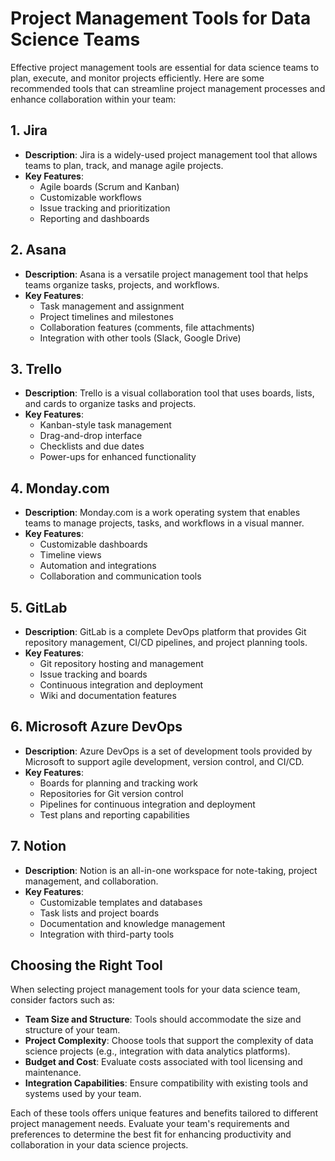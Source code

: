 # Project Management Tools for Data Science Teams

Effective project management tools are essential for data science teams to plan, execute, and monitor projects efficiently. Here are some recommended tools that can streamline project management processes and enhance collaboration within your team:

## 1. **Jira**

- **Description**: Jira is a widely-used project management tool that allows teams to plan, track, and manage agile projects.
- **Key Features**:
  - Agile boards (Scrum and Kanban)
  - Customizable workflows
  - Issue tracking and prioritization
  - Reporting and dashboards

## 2. **Asana**

- **Description**: Asana is a versatile project management tool that helps teams organize tasks, projects, and workflows.
- **Key Features**:
  - Task management and assignment
  - Project timelines and milestones
  - Collaboration features (comments, file attachments)
  - Integration with other tools (Slack, Google Drive)

## 3. **Trello**

- **Description**: Trello is a visual collaboration tool that uses boards, lists, and cards to organize tasks and projects.
- **Key Features**:
  - Kanban-style task management
  - Drag-and-drop interface
  - Checklists and due dates
  - Power-ups for enhanced functionality

## 4. **Monday.com**

- **Description**: Monday.com is a work operating system that enables teams to manage projects, tasks, and workflows in a visual manner.
- **Key Features**:
  - Customizable dashboards
  - Timeline views
  - Automation and integrations
  - Collaboration and communication tools

## 5. **GitLab**

- **Description**: GitLab is a complete DevOps platform that provides Git repository management, CI/CD pipelines, and project planning tools.
- **Key Features**:
  - Git repository hosting and management
  - Issue tracking and boards
  - Continuous integration and deployment
  - Wiki and documentation features

## 6. **Microsoft Azure DevOps**

- **Description**: Azure DevOps is a set of development tools provided by Microsoft to support agile development, version control, and CI/CD.
- **Key Features**:
  - Boards for planning and tracking work
  - Repositories for Git version control
  - Pipelines for continuous integration and deployment
  - Test plans and reporting capabilities

## 7. **Notion**

- **Description**: Notion is an all-in-one workspace for note-taking, project management, and collaboration.
- **Key Features**:
  - Customizable templates and databases
  - Task lists and project boards
  - Documentation and knowledge management
  - Integration with third-party tools

## Choosing the Right Tool

When selecting project management tools for your data science team, consider factors such as:
- **Team Size and Structure**: Tools should accommodate the size and structure of your team.
- **Project Complexity**: Choose tools that support the complexity of data science projects (e.g., integration with data analytics platforms).
- **Budget and Cost**: Evaluate costs associated with tool licensing and maintenance.
- **Integration Capabilities**: Ensure compatibility with existing tools and systems used by your team.

Each of these tools offers unique features and benefits tailored to different project management needs. Evaluate your team's requirements and preferences to determine the best fit for enhancing productivity and collaboration in your data science projects.